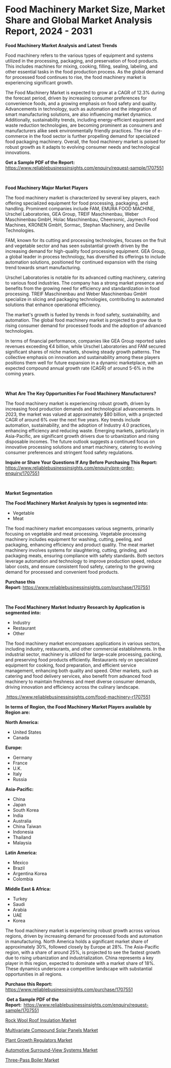 <p><h1>Food Machinery Market Size, Market Share and Global Market Analysis Report, 2024 - 2031</h1></p><p><strong>Food Machinery Market Analysis and Latest Trends</strong></p>
<p><p>Food machinery refers to the various types of equipment and systems utilized in the processing, packaging, and preservation of food products. This includes machines for mixing, cooking, filling, sealing, labeling, and other essential tasks in the food production process. As the global demand for processed food continues to rise, the food machinery market is experiencing significant growth.</p><p>The Food Machinery Market is expected to grow at a CAGR of 12.3% during the forecast period, driven by increasing consumer preferences for convenience foods, and a growing emphasis on food safety and quality. Advancements in technology, such as automation and the integration of smart manufacturing solutions, are also influencing market dynamics. Additionally, sustainability trends, including energy-efficient equipment and waste reduction technologies, are becoming prominent as consumers and manufacturers alike seek environmentally friendly practices. The rise of e-commerce in the food sector is further propelling demand for specialized food packaging machinery. Overall, the food machinery market is poised for robust growth as it adapts to evolving consumer needs and technological innovations.</p></p>
<p><strong>Get a Sample PDF of the Report:&nbsp;</strong> <a href="https://www.reliablebusinessinsights.com/enquiry/request-sample/1707551?utm_campaign=1094&utm_medium=2&utm_source=Github&utm_content=ia&utm_term=18112024&utm_id=food-machinery">https://www.reliablebusinessinsights.com/enquiry/request-sample/1707551</a></p>
<p>&nbsp;</p>
<p><strong>Food Machinery Major Market Players</strong></p>
<p><p>The food machinery market is characterized by several key players, each offering specialized equipment for food processing, packaging, and handling. Prominent companies include FAM, EMURA FOOD MACHINE, Urschel Laboratories, GEA Group, TREIF Maschinenbau, Weber Maschinenbau GmbH, Holac Maschinenbau, Cheersonic, Jaymech Food Machines, KRONEN GmbH, Sormac, Stephan Machinery, and Deville Technologies.</p><p>FAM, known for its cutting and processing technologies, focuses on the fruit and vegetable sector and has seen substantial growth driven by the increasing demand for high-quality food processing equipment. GEA Group, a global leader in process technology, has diversified its offerings to include automation solutions, positioned for continued expansion with the rising trend towards smart manufacturing.</p><p>Urschel Laboratories is notable for its advanced cutting machinery, catering to various food industries. The company has a strong market presence and benefits from the growing need for efficiency and standardization in food processing. TREIF Maschinenbau and Weber Maschinenbau GmbH specialize in slicing and packaging technologies, contributing to automated solutions that enhance operational efficiency.</p><p>The market's growth is fueled by trends in food safety, sustainability, and automation. The global food machinery market is projected to grow due to rising consumer demand for processed foods and the adoption of advanced technologies.</p><p>In terms of financial performance, companies like GEA Group reported sales revenues exceeding €4 billion, while Urschel Laboratories and FAM secured significant shares of niche markets, showing steady growth patterns. The collective emphasis on innovation and sustainability among these players positions them well for future expansion in a dynamic marketplace, with an expected compound annual growth rate (CAGR) of around 5-6% in the coming years.</p></p>
<p>&nbsp;</p>
<p><strong>What Are The Key Opportunities For Food Machinery Manufacturers?</strong></p>
<p><p>The food machinery market is experiencing robust growth, driven by increasing food production demands and technological advancements. In 2023, the market was valued at approximately $80 billion, with a projected CAGR of around 6% over the next five years. Key trends include automation, sustainability, and the adoption of Industry 4.0 practices, enhancing efficiency and reducing waste. Emerging markets, particularly in Asia-Pacific, are significant growth drivers due to urbanization and rising disposable incomes. The future outlook suggests a continued focus on innovative processing solutions and smart machinery, catering to evolving consumer preferences and stringent food safety regulations.</p></p>
<p><strong>Inquire or Share Your Questions If Any Before Purchasing This Report:</strong> <a href="https://www.reliablebusinessinsights.com/enquiry/pre-order-enquiry/1707551?utm_campaign=1094&utm_medium=2&utm_source=Github&utm_content=ia&utm_term=18112024&utm_id=food-machinery">https://www.reliablebusinessinsights.com/enquiry/pre-order-enquiry/1707551</a></p>
<p>&nbsp;</p>
<p><strong>Market Segmentation</strong></p>
<p><strong>The Food Machinery Market Analysis by types is segmented into:</strong></p>
<p><ul><li>Vegetable</li><li>Meat</li></ul></p>
<p><p>The food machinery market encompasses various segments, primarily focusing on vegetable and meat processing. Vegetable processing machinery includes equipment for washing, cutting, peeling, and packaging, enhancing efficiency and product quality. The meat market machinery involves systems for slaughtering, cutting, grinding, and packaging meats, ensuring compliance with safety standards. Both sectors leverage automation and technology to improve production speed, reduce labor costs, and ensure consistent food safety, catering to the growing demand for processed and convenient food products.</p></p>
<p><strong>Purchase this Report:&nbsp;</strong><a href="https://www.reliablebusinessinsights.com/purchase/1707551?utm_campaign=1094&utm_medium=2&utm_source=Github&utm_content=ia&utm_term=18112024&utm_id=food-machinery">https://www.reliablebusinessinsights.com/purchase/1707551</a></p>
<p>&nbsp;</p>
<p><strong>The Food Machinery Market Industry Research by Application is segmented into:</strong></p>
<p><ul><li>Industry</li><li>Restaurant</li><li>Other</li></ul></p>
<p><p>The food machinery market encompasses applications in various sectors, including industry, restaurants, and other commercial establishments. In the industrial sector, machinery is utilized for large-scale processing, packing, and preserving food products efficiently. Restaurants rely on specialized equipment for cooking, food preparation, and efficient service management, enhancing both quality and speed. Other markets, such as catering and food delivery services, also benefit from advanced food machinery to maintain freshness and meet diverse consumer demands, driving innovation and efficiency across the culinary landscape.</p></p>
<p><a href="https://www.reliablebusinessinsights.com/food-machinery-r1707551?utm_campaign=1094&utm_medium=2&utm_source=Github&utm_content=ia&utm_term=18112024&utm_id=food-machinery">&nbsp;https://www.reliablebusinessinsights.com/food-machinery-r1707551</a></p>
<p><strong>In terms of Region, the Food Machinery Market Players available by Region are:</strong></p>
<p>
    <p> <strong> North America: </strong>
        <ul>
            <li>United States</li>
            <li>Canada</li>
        </ul>
        </p> 
    <p> <strong> Europe: </strong>
        <ul>
            <li>Germany</li>
            <li>France</li>
            <li>U.K.</li>
            <li>Italy</li>
            <li>Russia</li>
        </ul>
        </p> 
    <p> <strong> Asia-Pacific: </strong>
        <ul>
            <li>China</li>
            <li>Japan</li>
            <li>South Korea</li>
            <li>India</li>
            <li>Australia</li>
            <li>China Taiwan</li>
            <li>Indonesia</li>
            <li>Thailand</li>
            <li>Malaysia</li>
        </ul>
        </p> 
    <p> <strong> Latin America: </strong>
        <ul>
            <li>Mexico</li>
            <li>Brazil</li>
            <li>Argentina Korea</li>
            <li>Colombia</li>
        </ul>
        </p> 
    <p> <strong> Middle East & Africa: </strong>
        <ul>
            <li>Turkey</li>
            <li>Saudi</li>
            <li>Arabia</li>
            <li>UAE</li>
            <li>Korea</li>
        </ul>
    </p>
    </p>
<p><p>The food machinery market is experiencing robust growth across various regions, driven by increasing demand for processed foods and automation in manufacturing. North America holds a significant market share of approximately 30%, followed closely by Europe at 28%. The Asia-Pacific region, with a share of around 25%, is projected to see the fastest growth due to rising urbanization and industrialization. China represents a key player in this region, expected to dominate with a market share of 18%. These dynamics underscore a competitive landscape with substantial opportunities in all regions.</p></p>
<p><strong>Purchase this Report: </strong><a href="https://www.reliablebusinessinsights.com/purchase/1707551?utm_campaign=1094&utm_medium=2&utm_source=Github&utm_content=ia&utm_term=18112024&utm_id=food-machinery">https://www.reliablebusinessinsights.com/purchase/1707551</a></p>
<p>&nbsp;<strong>Get a Sample PDF of the Report:&nbsp;&nbsp;</strong><a href="https://www.reliablebusinessinsights.com/enquiry/request-sample/1707551?utm_campaign=1094&utm_medium=2&utm_source=Github&utm_content=ia&utm_term=18112024&utm_id=food-machinery">https://www.reliablebusinessinsights.com/enquiry/request-sample/1707551</a></p>
<p><strong></strong></p>
<p><p><a href="https://issuu.com/reportprime-2/docs/rock-wool-roof-insulation-market-si_706e6b2822130a?utm_campaign=1094&utm_medium=2&utm_source=Github&utm_content=ia&utm_term=18112024&utm_id=food-machinery">Rock Wool Roof Insulation Market</a></p><p><a href="https://github.com/BellAuer/Market-Research-Report-List-1/blob/main/multivariate-compound-solar-panels-market.md?utm_campaign=1094&utm_medium=2&utm_source=Github&utm_content=ia&utm_term=18112024&utm_id=food-machinery">Multivariate Compound Solar Panels Market</a></p><p><a href="https://www.linkedin.com/pulse/comprehensive-plant-growth-regulators-market-report-segmentation-byrfc?utm_campaign=1094&utm_medium=2&utm_source=Github&utm_content=ia&utm_term=18112024&utm_id=food-machinery">Plant Growth Regulators Market</a></p><p><a href="https://www.linkedin.com/pulse/driving-forces-global-automotive-surround-view-systems-market-sc4ac?utm_campaign=1094&utm_medium=2&utm_source=Github&utm_content=ia&utm_term=18112024&utm_id=food-machinery">Automotive Surround-View Systems Market</a></p><p><a href="https://github.com/SamiaChowdhury801/Market-Research-Report-List-1/blob/main/three-pass-boiler-market.md?utm_campaign=1094&utm_medium=2&utm_source=Github&utm_content=ia&utm_term=18112024&utm_id=food-machinery">Three-Pass Boiler Market</a></p></p>